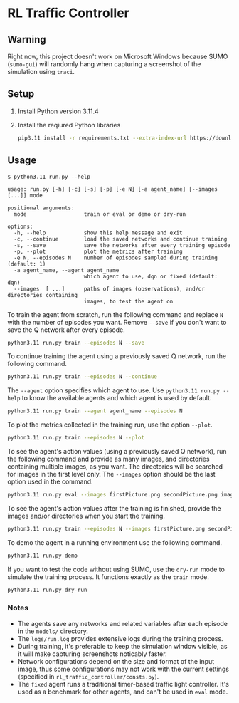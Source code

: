 # RL Traffic Controller

## Warning

Right now, this project doesn't work on Microsoft Windows because SUMO (`sumo-gui`) will randomly hang when
capturing a screenshot of the simulation using `traci`.

## Setup

1. Install Python version 3.11.4
2. Install the reqiured Python libraries

   ```bash
   pip3.11 install -r requirements.txt --extra-index-url https://download.pytorch.org/whl/cpu
   ```

## Usage

```text
$ python3.11 run.py --help

usage: run.py [-h] [-c] [-s] [-p] [-e N] [-a agent_name] [--images  [...]] mode

positional arguments:
  mode                  train or eval or demo or dry-run

options:
  -h, --help            show this help message and exit
  -c, --continue        load the saved networks and continue training
  -s, --save            save the networks after every training episode
  -p, --plot            plot the metrics after training
  -e N, --episodes N    number of episodes sampled during training (default: 1)
  -a agent_name, --agent agent_name
                        which agent to use, dqn or fixed (default: dqn)
  --images  [ ...]      paths of images (observations), and/or directories containing
                        images, to test the agent on
```

To train the agent from scratch, run the following command and replace `N` with the number of episodes you want. Remove `--save` if you don't want to save the Q network after every episode.

```bash
python3.11 run.py train --episodes N --save
```

To continue training the agent using a previously saved Q network, run the following command.

```bash
python3.11 run.py train --episodes N --continue
```

The `--agent` option specifies which agent to use. Use `python3.11 run.py --help` to know the available agents and which agent is used by default.

```bash
python3.11 run.py train --agent agent_name --episodes N
```

To plot the metrics collected in the training run, use the option `--plot`.

```bash
python3.11 run.py train --episodes N --plot
```

To see the agent's action values (using a previously saved Q network), run the following command and provide as many images, and directories containing multiple images, as you want. The directories will be searched for images in the first level only. The `--images` option should be the last option used in the command.

```bash
python3.11 run.py eval --images firstPicture.png secondPicture.png imagesDir/ ...
```

To see the agent's action values after the training is finished, provide the images and/or directories when you start the training.

```bash
python3.11 run.py train --episodes N --images firstPicture.png secondPicture.png imagesDir/ ...
```

To demo the agent in a running environment use the following command.

```bash
python3.11 run.py demo
```

If you want to test the code without using SUMO, use the `dry-run` mode to simulate the training process. It functions exactly as the `train` mode.

```bash
python3.11 run.py dry-run
```

### Notes

- The agents save any networks and related variables after each episode in the `models/` directory.
- The `logs/run.log` provides extensive logs during the training process.
- During training, it's preferable to keep the simulation window visible, as it will make capturing screenshots noticably faster.
- Network configurations depend on the size and format of the input image, thus some configurations may not work with the current settings (specified in `rl_traffic_controller/consts.py`).
- The `fixed` agent runs a traditional timer-based traffic light controller. It's used as a benchmark for other agents, and can't be used in `eval` mode.
